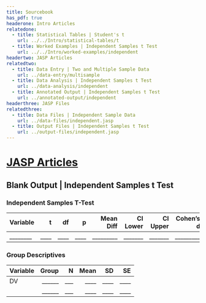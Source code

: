 ```yaml
---
title: Sourcebook
has_pdf: true
headerone: Intro Articles
relatedone:
  - title: Statistical Tables | Student's t
    url: ../../Intro/statistical-tables/t
  - title: Worked Examples | Independent Samples t Test
    url: ../../Intro/worked-examples/independent
headertwo: JASP Articles
relatedtwo:
  - title: Data Entry | Two and Multiple Sample Data
    url: ../data-entry/multisample
  - title: Data Analysis | Independent Samples t Test
    url: ../data-analysis/independent
  - title: Annotated Output | Independent Samples t Test
    url: ../annotated-output/independent
headerthree: JASP Files
relatedthree:
  - title: Data Files | Independent Sample Data
    url: ../data-files/independent.jasp
  - title: Output Files | Independent Samples t Test
    url: ../output-files/independent.jasp
---
```


# [JASP Articles](../index.md)

## Blank Output | Independent Samples t Test

### Independent Samples T-Test

| Variable | t    | df   | p    | Mean Diff | CI Lower | CI Upper | Cohen’s d |
|----------|-----:|-----:|-----:|----------:|---------:|---------:|----------:|
| ________ | ____ | ____ | ____ | _________ | _______  | _______  | _________ |

### Group Descriptives

| Variable | Group  | N   | Mean | SD   | SE   |
|----------|-------:|----:|-----:|-----:|-----:|
| DV       | ______ | ___ | ____ | ____ | ____ |
|          | ______ | ___ | ____ | ____ | ____ |
